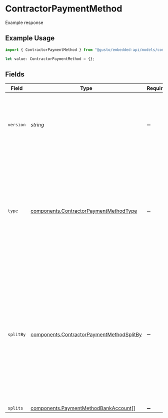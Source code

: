 # ContractorPaymentMethod

Example response

## Example Usage

```typescript
import { ContractorPaymentMethod } from "@gusto/embedded-api/models/components";

let value: ContractorPaymentMethod = {};
```

## Fields

| Field                                                                                                                                                                                                          | Type                                                                                                                                                                                                           | Required                                                                                                                                                                                                       | Description                                                                                                                                                                                                    |
| -------------------------------------------------------------------------------------------------------------------------------------------------------------------------------------------------------------- | -------------------------------------------------------------------------------------------------------------------------------------------------------------------------------------------------------------- | -------------------------------------------------------------------------------------------------------------------------------------------------------------------------------------------------------------- | -------------------------------------------------------------------------------------------------------------------------------------------------------------------------------------------------------------- |
| `version`                                                                                                                                                                                                      | *string*                                                                                                                                                                                                       | :heavy_minus_sign:                                                                                                                                                                                             | The current version of the object. See the [versioning guide](https://docs.gusto.com/embedded-payroll/docs/idempotency) for information on how to use this field.                                              |
| `type`                                                                                                                                                                                                         | [components.ContractorPaymentMethodType](../../models/components/contractorpaymentmethodtype.md)                                                                                                               | :heavy_minus_sign:                                                                                                                                                                                             | The payment method type. If type is Check, then split_by and splits do not need to be populated. If type is Direct Deposit, split_by and splits are required.                                                  |
| `splitBy`                                                                                                                                                                                                      | [components.ContractorPaymentMethodSplitBy](../../models/components/contractorpaymentmethodsplitby.md)                                                                                                         | :heavy_minus_sign:                                                                                                                                                                                             | Describes how the payment will be split. If split_by is Percentage, then the split amounts must add up to exactly 100. If split_by is Amount, then the last split amount must be nil to capture the remainder. |
| `splits`                                                                                                                                                                                                       | [components.PaymentMethodBankAccount](../../models/components/paymentmethodbankaccount.md)[]                                                                                                                   | :heavy_minus_sign:                                                                                                                                                                                             | N/A                                                                                                                                                                                                            |